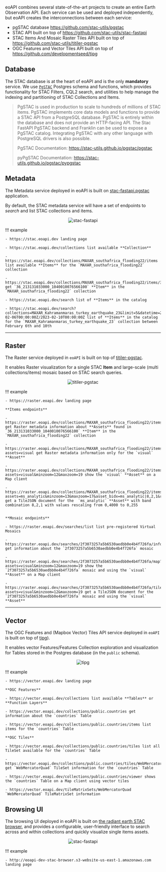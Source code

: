 eoAPI combines several state-of-the-art projects to create an entire Earth Observation API. Each service can be used and deployed independently, but eoAPI creates the interconnections between each service:

- pgSTAC database https://github.com/stac-utils/pgstac
- STAC API built on top of https://github.com/stac-utils/stac-fastapi
- STAC Items And Mosaic Raster Tiles API built on top of https://github.com/stac-utils/titiler-pgstac
- OGC Features and Vector Tiles API built on top of https://github.com/developmentseed/tipg

## Database

The STAC database is at the heart of eoAPI and is the only **mandatory** service. We use [`PgSTAC`](https://github.com/stac-utils/pgstac) Postgres schema and functions, which provides functionality for STAC Filters, CQL2 search, and utilities to help manage the indexing and partitioning of STAC Collections and Items.

> PgSTAC is used in production to scale to hundreds of millions of STAC items. PgSTAC implements core data models and functions to provide a STAC API from a PostgreSQL database. PgSTAC is entirely within the database and does not provide an HTTP-facing API. The Stac FastAPI PgSTAC backend and Franklin can be used to expose a PgSTAC catalog. Integrating PgSTAC with any other language with PostgreSQL drivers is also possible.
>
> PgSTAC Documentation: https://stac-utils.github.io/pgstac/pgstac
>
> pyPgSTAC Documentation: https://stac-utils.github.io/pgstac/pypgstac

## Metadata

The Metadata service deployed in eoAPI is built on [stac-fastapi.pgstac](https://github.com/stac-utils/stac-fastapi) application.

By default, the STAC metadata service will have a set of endpoints to *search* and list STAC collections and items.


<p align="center">
<img alt="stac-fastapi" src="https://github.com/developmentseed/eoAPI/assets/10407788/d0963386-1c8f-4607-98b8-3b0edb341a5e"/>
</p>

!!! example

    - https://stac.eoapi.dev landing page

    - https://stac.eoapi.dev/collections list available **Collection**

    - https://stac.eoapi.dev/collections/MAXAR_southafrica_flooding22/items list available **Items** for the `MAXAR_southafrica_flooding22` collection

    - https://stac.eoapi.dev/collections/MAXAR_southafrica_flooding22/items/36_213131033000_1040010076566100 get `36_213131033000_1040010076566100` **Item** in the `MAXAR_southafrica_flooding22` collection

    - https://stac.eoapi.dev/search list of **Items** in the catalog

    - https://stac.eoapi.dev/search?collections=MAXAR_Kahramanmaras_turkey_earthquake_23&limit=5&datetime=2023-02-06T00:00:00Z/2023-02-10T00:00:00Z list of **Items** in the catalog for the `MAXAR_Kahramanmaras_turkey_earthquake_23` collection between February 6th and 10th

---

## Raster

The Raster service deployed in `eoAPI` is built on top of [titiler-pgstac](https://stac-utils.github.io/titiler-pgstac/).

It enables Raster visualization for a single STAC **Item** and large-scale (multi collections/items) mosaic based on STAC search queries.

<p align="center">
<img alt="titiler-pgstac"  src="https://github.com/developmentseed/eoAPI/assets/10407788/096de97d-21d5-48e1-b61a-d1595ed9816d">
</p>

!!! example

    - https://raster.eoapi.dev landing page

    **Items endpoints**

    - https://raster.eoapi.dev/collections/MAXAR_southafrica_flooding22/items/36_213131033000_1040010076566100/info get Raster metadata information about **Assets** found in `36_213131033000_1040010076566100` **Item** in the `MAXAR_southafrica_flooding22` collection

    - https://raster.eoapi.dev/collections/MAXAR_southafrica_flooding22/items/36_213131033000_1040010076566100/info?assets=visual get Raster metadata information only for the `visual` **Asset**

    - https://raster.eoapi.dev/collections/MAXAR_southafrica_flooding22/items/36_213131033000_1040010076566100/map?assets=visual&minzoom=12&maxzoom=19 show the `visual` **Asset** on a Map client

    - https://raster.eoapi.dev/collections/MAXAR_southafrica_flooding22/items/36_213131033000_1040010076566100/tilejson.json?assets=ms_analytic&minzoom=13&maxzoom=17&asset_bidx=ms_analytic|8,2,1&rescale=0,4000 get a TileJSON document for the  `ms_analytic` **Asset** with band combination 8,2,1 with values rescaling from 0,4000 to 0,255


    **Mosaic endpoints**

    - https://raster.eoapi.dev/searches/list list pre-registered Virtual Mosaics

    - https://raster.eoapi.dev/searches/2f3073257a5b6530aedbb0e4b4f726fa/info get information about the `2f3073257a5b6530aedbb0e4b4f726fa` mosaic

    - https://raster.eoapi.dev/searches/2f3073257a5b6530aedbb0e4b4f726fa/map?assets=visual&minzoom=12&maxzoom=19 show the `2f3073257a5b6530aedbb0e4b4f726fa` mosaic and using the `visual` **Asset** on a Map client

    - https://raster.eoapi.dev/searches/2f3073257a5b6530aedbb0e4b4f726fa/tilejson.json?assets=visual&minzoom=12&maxzoom=19 get a TileJSON document for the `2f3073257a5b6530aedbb0e4b4f726fa` mosaic and using the `visual` **Asset**

---

## Vector

The OGC Features and (Mapbox Vector) Tiles API service deployed in `eoAPI` is built on top of [tipg](https://github.com/developmentseed/tipg)).

It enables vector Features/Features Collection exploration and visualization for Tables stored in the Postgres database (in the `public` schema).

<p align="center">
<img alt="tipg"  src="https://github.com/developmentseed/eoAPI/assets/10407788/a35dbf04-be8a-4cf5-b528-8960b18cef45">
</p>

!!! example

    - https://vector.eoapi.dev landing page

    **OGC Features**

    - https://vector.eoapi.dev/collections list available **Tables** or **Function Layers**

    - https://vector.eoapi.dev/collections/public.countries get information about the `countries` Table

    - https://vector.eoapi.dev/collections/public.countries/items list items for the `countries` Table

    **OGC Tiles**

    - https://vector.eoapi.dev/collections/public.countries/tiles list all TileSet available for the `countries` Table

    - https://vector.eoapi.dev/collections/public.countries/tiles/WebMercatorQuad get `WebMercatorQuad` TileSet information for the `countries` Table

    - https://vector.eoapi.dev/collections/public.countries/viewer shows the `countries` Table on a Map client using vector tiles

    - https://vector.eoapi.dev/tileMatrixSets/WebMercatorQuad `WebMercatorQuad` TileMatrixSet information


## Browsing UI

The browsing UI deployed in eoAPI is built on [the radiant earth STAC browser](https://github.com/radiantearth/stac-browser), and provides a configurable, user-friendly interface to search across and within collections and quickly visualize single items assets.


<p align="center">
<img alt="stac-fastapi" src="https://github.com/developmentseed/eoAPI/assets/45140658/fae75d99-44c5-4899-8185-d003cd3c2c6a"/>
</p>

!!! example

    - http://eoapi-dev-stac-browser.s3-website-us-east-1.amazonaws.com landing page
